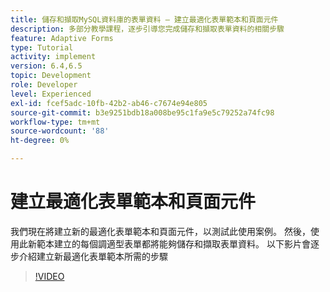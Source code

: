```yaml
---
title: 儲存和擷取MySQL資料庫的表單資料 — 建立最適化表單範本和頁面元件
description: 多部分教學課程，逐步引導您完成儲存和擷取表單資料的相關步驟
feature: Adaptive Forms
type: Tutorial
activity: implement
version: 6.4,6.5
topic: Development
role: Developer
level: Experienced
exl-id: fcef5adc-10fb-42b2-ab46-c7674e94e805
source-git-commit: b3e9251bdb18a008be95c1fa9e5c79252a74fc98
workflow-type: tm+mt
source-wordcount: '88'
ht-degree: 0%

---
```


# 建立最適化表單範本和頁面元件

我們現在將建立新的最適化表單範本和頁面元件，以測試此使用案例。 然後，使用此新範本建立的每個調適型表單都將能夠儲存和擷取表單資料。
以下影片會逐步介紹建立新最適化表單範本所需的步驟
>[!VIDEO](https://video.tv.adobe.com/v/27828?quality=12&learn=on)
